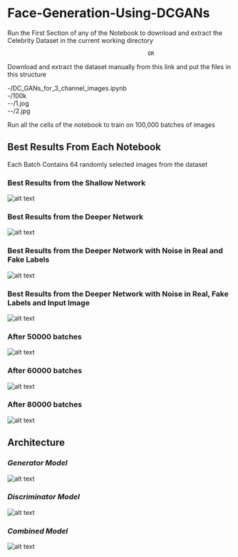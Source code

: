 # Face-Generation-Using-DCGANs

Run the First Section of any of the Notebook to download and extract the Celebrity Dataset in the current working directory

                                                OR

Download and extract the dataset manually from this link and put the files in this structure

  -/DC_GANs_for_3_channel_images.ipynb<br/>
  -/100k<br/>
  --/1.jog<br/>
  --/2.jpg
  
Run all the cells of the notebook to train on 100,000 batches of images

## Best Results From Each Notebook

Each Batch Contains 64 randomly selected images from the dataset

### Best Results from the Shallow Network                                                                     

![alt text](https://github.com/OverGeek/Face-Generation-Using-DCGANs/blob/master/images/60000.png)

### Best Results from the Deeper Network                                                                     

![alt text](https://github.com/OverGeek/Face-Generation-Using-DCGANs/blob/master/images_deeper_network/100000.png)


### Best Results from the Deeper Network with Noise in Real and Fake Labels                                                                     

![alt text](https://github.com/OverGeek/Face-Generation-Using-DCGANs/blob/master/images_deeper_network_with_noise_in_real_and_fake_labels/100000.png)

### Best Results from the Deeper Network with Noise in Real, Fake Labels and Input Image                                                  

![alt text](https://github.com/OverGeek/Face-Generation-Using-DCGANs/blob/master/images_deeper_network_with_noise_in_real_fake_labels_and_input_images/100000.png)

### After 50000 batches                                                                     

![alt text](https://github.com/OverGeek/Face-Generation-Using-DCGANs/blob/master/50000.png)

### After 60000 batches                                                                     

![alt text](https://github.com/OverGeek/Face-Generation-Using-DCGANs/blob/master/70000.png)

### After 80000 batches                                                                     

![alt text](https://github.com/OverGeek/Face-Generation-Using-DCGANs/blob/master/80000.png)


## Architecture

### _Generator Model_

![alt text](https://github.com/OverGeek/Face-Generation-Using-DCGANs/blob/master/generator.png)

### _Discriminator Model_

![alt text](https://github.com/OverGeek/Face-Generation-Using-DCGANs/blob/master/discriminator.png)

### _Combined Model_

![alt text](https://github.com/OverGeek/Face-Generation-Using-DCGANs/blob/master/combined.png)
